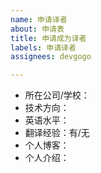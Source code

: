 ```yaml
---
name: 申请译者
about: 申请表
title: 申请成为译者
labels: 申请译者
assignees: devgogo

---
```


- 所在公司/学校：
- 技术方向：
- 英语水平：
- 翻译经验：有/无
- 个人博客：
- 个人介绍：
